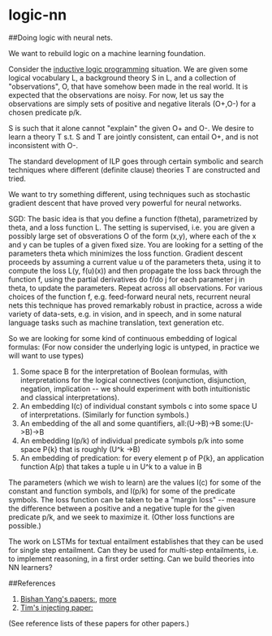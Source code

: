 # logic-nn
##Doing logic with neural nets.

We want to rebuild logic on a machine learning foundation.

Consider the [inductive logic programming](https://en.wikipedia.org/wiki/Inductive_logic_programming) situation. We are given some logical vocabulary L, a background theory S in L, and a collection of "observations", O, that have somehow been made in the real world. It is expected that the observations are noisy. For now, let us say the observations are simply sets of positive and negative literals (O+,O-) for a chosen predicate p/k. 

S is such that it alone cannot "explain" the given O+ and O-. We desire to learn a theory T s.t. S and T are jointly consistent, can entail O+, and is not inconsistent with O-. 

The standard development of ILP goes through certain symbolic and search techniques where different (definite clause) theories T are constructed and tried. 

We want to try something different, using techniques such as stochastic gradient descent that have proved very powerful for neural networks. 

SGD: The basic idea is that you define a function f(theta), parametrized by theta, and a loss function L. The setting is supervised, i.e. you are given a possibly large set of obsverations O of the form (x,y), where each of the x and y can be tuples of a given fixed size. You are looking for a setting of the parameters theta which minimizes the loss function. Gradient descent proceeds by assuming a current value u of the parameters theta, using it to compute the loss L(y, f(u)(x)) and then propagate the loss back through the function f, using the partial derivatives do f/do j for each parameter j in theta, to update the parameters. Repeat across all observations. For various choices of the function f, e.g. feed-forward neural nets, recurrent neural nets this technique has proved remarkably robust in practice, across a wide variety of data-sets, e.g. in vision, and in speech, and in some natural language tasks such as machine translation, text generation etc. 

So we are looking for some kind of continuous embedding of logical formulas: (For now consider the underlying logic is untyped, in practice we will want to use types)

1. Some space B for the interpretation of Boolean formulas, with interpretations for the logical connectives (conjunction, disjunction, negation, implication -- we should experiment with both intuitionistic and classical interpretations).
2. An embedding I(c) of individual constant symbols c into some space U of interpretations. (Similarly for function symbols.)
3. An embedding of the all and some quantifiers, all:(U->B)->B some:(U->B)->B
3. An embedding I(p/k) of individual predicate symbols p/k into some space P{k} that is roughly (U^k ->B)
4. An embedding of predication: for every element p of P{k}, an application function A(p) that takes a tuple u in U^k to a value in B

The parameters (which we wish to learn) are the values I(c) for some of the constant and function symbols, and I(p/k) for some of the predicate symbols. The loss function can be taken to be a "margin loss" -- measure the difference between a positive and a negative tuple for the given predicate p/k, and we seek to maximize it. (Other loss functions are possible.)


The work on LSTMs for textual entailment establishes that they can be used for single step entailment.
Can they be used for multi-step entailments, i.e. to implement reasoning, in a first order setting.
Can we build theories into NN learners?

##References
1. [Bishan Yang's papers:](http://arxiv.org/abs/1412.6575), [more](http://arxiv.org/abs/1412.6575)
2. [Tim's injecting paper:](http://rockt.github.io/pdf/rocktaschel2015injecting.pdf)

(See reference lists of these papers for other papers.)
